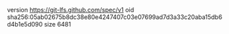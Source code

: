 version https://git-lfs.github.com/spec/v1
oid sha256:05ab02675b8dc38e80e4247407c03e07699ad7d3a33c20aba15db6d4b1e5d090
size 6481
